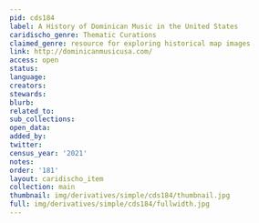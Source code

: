 ```yaml
---
pid: cds184
label: A History of Dominican Music in the United States
caridischo_genre: Thematic Curations
claimed_genre: resource for exploring historical map images
link: http://dominicanmusicusa.com/
access: open
status:
language:
creators:
stewards:
blurb:
related_to:
sub_collections:
open_data:
added_by:
twitter:
census_year: '2021'
notes:
order: '181'
layout: caridischo_item
collection: main
thumbnail: img/derivatives/simple/cds184/thumbnail.jpg
full: img/derivatives/simple/cds184/fullwidth.jpg
---
```

